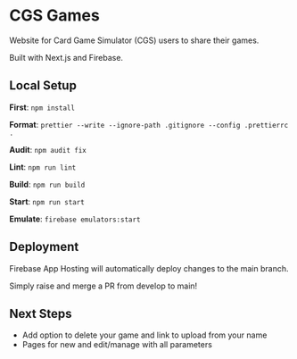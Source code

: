 # CGS Games

Website for Card Game Simulator (CGS) users to share their games.

Built with Next.js and Firebase.

## Local Setup

**First**: `npm install`

**Format**: `prettier --write --ignore-path .gitignore --config .prettierrc .`

**Audit**: `npm audit fix`

**Lint**: `npm run lint`

**Build**: `npm run build`

**Start**: `npm run start`

**Emulate**: `firebase emulators:start`

## Deployment

Firebase App Hosting will automatically deploy changes to the main branch.

Simply raise and merge a PR from develop to main!

## Next Steps

- Add option to delete your game and link to upload from your name
- Pages for new and edit/manage with all parameters
